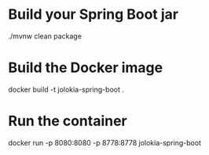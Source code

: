 # Build your Spring Boot jar

./mvnw clean package

# Build the Docker image

docker build -t jolokia-spring-boot .

# Run the container

docker run -p 8080:8080 -p 8778:8778 jolokia-spring-boot